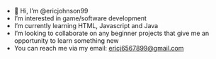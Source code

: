 - 👋 Hi, I’m @ericjohnson99
- I’m interested in game/software development
- I’m currently learning HTML, Javascript and Java
- I’m looking to collaborate on any beginner projects that give me an opportunity to learn something new
- You can reach me via my email: ericj6567899@gmail.com

<!---
ericjohnson99/ericjohnson99 is a ✨ special ✨ repository because its `README.md` (this file) appears on your GitHub profile.
You can click the Preview link to take a look at your changes.
--->
